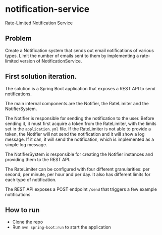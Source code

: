 # notification-service

Rate-Limited Notification Service

## Problem

Create a Notification system that sends out email notifications of various types. Limit the number
of emails sent to them by implementing a rate-limited version of NotificationService.

## First solution iteration.

The solution is a Spring Boot application that exposes a REST API to send notifications.

The main internal components are the Notifier, the RateLimiter and the NotifierSystem.

The Notifier is responsible for sending the notification to the user.
Before sending it, it must first acquire a token from the RateLimiter, with the limits set in
the `application.yml` file.
If the RateLimiter is not able to provide a token, the Notifier will not send the notification and
it will show a log message.
If it can, it will send the notification, which is implemented as a simple log message.

The NotifierSystem is responsible for creating the Notifier instances and providing them to the REST
API.

The RateLimiter can be configured with four different granularities: per second, per minute, per
hour and per day.
It also has different limits for each type of notification.

The REST API exposes a POST endpoint `/send` that triggers a few example notifications.

## How to run

- Clone the repo
- Run `mvn spring-boot:run` to start the application

